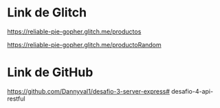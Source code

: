 # Link de Glitch
https://reliable-pie-gopher.glitch.me/productos

https://reliable-pie-gopher.glitch.me/productoRandom

# Link de GitHub
https://github.com/Dannyval1/desafio-3-server-express# desafio-4-api-restful
